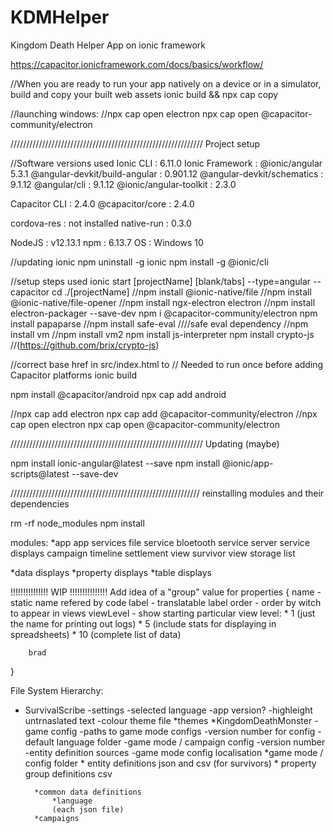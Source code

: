 # KDMHelper
 
Kingdom Death Helper App on ionic framework

https://capacitor.ionicframework.com/docs/basics/workflow/


//When you are ready to run your app natively on a device or in a simulator, build and copy your built web assets
ionic build && npx cap copy

//launching windows:
//npx cap open electron
npx cap open @capacitor-community/electron

/////////////////////////////////////////////////////////////
Project setup

//Software versions used
   Ionic CLI                     : 6.11.0
   Ionic Framework               : @ionic/angular 5.3.1
   @angular-devkit/build-angular : 0.901.12
   @angular-devkit/schematics    : 9.1.12
   @angular/cli                  : 9.1.12
   @ionic/angular-toolkit        : 2.3.0

   Capacitor CLI   : 2.4.0
   @capacitor/core : 2.4.0

   cordova-res : not installed
   native-run  : 0.3.0

   NodeJS : v12.13.1
   npm    : 6.13.7
   OS     : Windows 10

//updating ionic
npm uninstall -g ionic
npm install -g @ionic/cli

//setup steps used
ionic start [projectName] [blank/tabs] --type=angular --capacitor
cd ./[projectName]
//npm install @ionic-native/file
//npm install @ionic-native/file-opener
//npm install ngx-electron electron
//npm install electron-packager --save-dev
npm i @capacitor-community/electron
npm install papaparse
//npm install safe-eval
////safe eval dependency
//npm install vm
//npm install vm2
npm install js-interpreter
npm install crypto-js //(https://github.com/brix/crypto-js)

//correct base href in src/index.html to <base href="./" />
// Needed to run once before adding Capacitor platforms
ionic build

npm install @capacitor/android
npx cap add android

//npx cap add electron
npx cap add @capacitor-community/electron
//npx cap open electron
npx cap open @capacitor-community/electron

/////////////////////////////////////////////////////////////
Updating (maybe)

npm install ionic-angular@latest --save
npm install @ionic/app-scripts@latest --save-dev

////////////////////////////////////////////////////////////
reinstalling modules and their dependencies

rm -rf node_modules
npm install




modules:
*app
    app services
        file service
        bloetooth service
        server service
    displays
        campaign timeline
        settlement view
        survivor view
        storage list
        

*data displays
    *property displays
    *table displays



!!!!!!!!!!!!!!! WIP !!!!!!!!!!!!!!!
Add idea of a "group" value for properties
{
    name - static name refered by code
    label - translatable label
    order - order by witch to appear in views
    viewLevel - show starting particular view level:
        * 1 (just the name for printing out logs)
        * 5 (include stats for displaying in spreadsheets)
        * 10 (complete list of data)

        brad
}


File System Hierarchy:
* SurvivalScribe
    -settings
        -selected language
        -app version?
        -highleight untrnaslated text
        -colour theme file
    *themes
    *KingdomDeathMonster
        -game config
            -paths to game mode configs
            -version number for config
            -default language folder
        -game mode / campaign config
            -version number
            -entity definition sources
        -game mode config localisation
        *game mode / config folder
            * entity definitions json and csv (for survivors)
            * property group definitions csv

        *common data definitions
            *language
            (each json file)
        *campaigns

